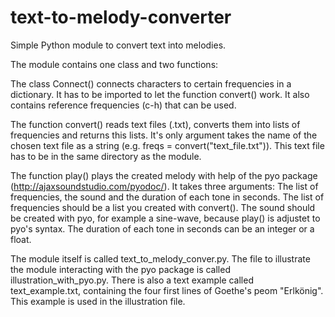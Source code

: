 # text-to-melody-converter
Simple Python module to convert text into melodies.

The module contains one class and two functions:

The class Connect() connects characters to certain frequencies in a dictionary. It has to be imported to let the function convert() work. It also contains reference frequencies (c-h) that can be used.

The function convert() reads text files (.txt), converts them into lists of frequencies and returns this lists. It's only argument takes the name of the chosen text file as a string (e.g. freqs = convert("text_file.txt")). This text file has to be in the same directory as the module.

The function play() plays the created melody with help of the pyo package (http://ajaxsoundstudio.com/pyodoc/). It takes three arguments: The list of frequencies, the sound and the duration of each tone in seconds. The list of frequencies should be a list you created with convert(). The sound should be created with pyo, for example a sine-wave, because play() is adjustet to pyo's syntax. The duration of each tone in seconds can be an integer or a float.

The module itself is called text_to_melody_conver.py. The file to illustrate the module interacting with the pyo package is called illustration_with_pyo.py. There is also a text example called text_example.txt, containing the four first lines of Goethe's peom "Erlkönig". This example is used in the illustration file.
